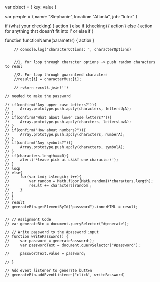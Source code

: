 var object = {
    key: value
}

var people = {
    name: "Stephanie",
    location: "Atlanta",
    job: "tutor"
}

if (what your checking) {
    action
} else if (checking) {
    action
} else {
    action for anything that doesn't fit into if or else if
}

function functionName(parameter) {
    action
}

        // console.log("characterOptions: ", characterOptions)


        //1. for loop through character options -> push random characters to resul

        //2. For loop through guaranteed characters 
        //result[i] = characterMust[i];

        // return result.join('')

    // needed to make the password

    // if(confirm("Any upper case letters?")){
    //     Array.prototype.push.apply(characters, lettersUpA);
    // }
    // if(confirm("What about lower case letters?")){
    //     Array.prototype.push.apply(charcters, lettersLowA);
    // }
    // if(confirm("How about numbers?")){
    //     Array.prototype.push.apply(characters, numberA);
    // }
    // if(confirm("Any symbols?")){
    //     Array.prototype.push.apply(characters, symbolA);
    // }
    // if(characters.length===0){
    //     alert("Please pick at LEAST one character!");
    // }
    // loop
    // else{
    //     for(var i=0; i<length; i++){
    //         var random = Math.floor(Math.random()*characters.length);
    //         result += characters[random];
    //     }
    // }
    // }
    // result
    // generateBtn.getElementById("password").innerHTML = result;


    // // Assignment Code
    // var generateBtn = document.querySelector("#generate");

    // // Write password to the #password input
    // function writePassword() {
    //     var password = generatePassword();
    //     var passwordText = document.querySelector("#password");

    //     passwordText.value = password;

    // }

    // Add event listener to generate button
    // generateBtn.addEventListener("click", writePassword)
